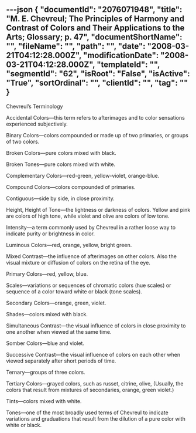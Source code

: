 ---json
{
  "documentId": "2076071948",
  "title": "M. E. Chevreul; The Principles of Harmony and Contrast of Colors and Their Applications to the Arts; Glossary; p. 47",
  "documentShortName": "",
  "fileName": "",
  "path": "",
  "date": "2008-03-21T04:12:28.000Z",
  "modificationDate": "2008-03-21T04:12:28.000Z",
  "templateId": "",
  "segmentId": "62",
  "isRoot": "False",
  "isActive": "True",
  "sortOrdinal": "",
  "clientId": "",
  "tag": ""
}
---

Chevreul’s Terminology

Accidental Colors—this term refers to afterimages and to color sensations experienced subjectively.

Binary Colors—colors compounded or made up of two primaries, or groups of two colors.

Broken Colors—pure colors mixed with black.

Broken Tones—pure colors mixed with white.

Complementary Colors—red-green, yellow-violet, orange-blue.

Compound Colors—colors compounded of primaries.

Contiguous—side by side, in close proximity.

Height, Height of Tone—the lightness or darkness of colors. Yellow and pink are colors of high tone, while violet and olive are colors of low tone.

Intensity—a term commonly used by Chevreul in a rather loose way to indicate purity or brightness in color.

Luminous Colors—red, orange, yellow, bright green.

Mixed Contrast—the influence of afterimages on other colors. Also the visual mixture or diffusion of colors on the retina of the eye.

Primary Colors—red, yellow, blue.

Scales—variations or sequences of chromatic colors (hue scales) or sequence of a color toward white or black (tone scales).

Secondary Colors—orange, green, violet.

Shades—colors mixed with black.

Simultaneous Contrast—the visual influence of colors in close proximity to one another when viewed at the same time.

Somber Colors—blue and violet.

Successive Contrast—the visual influence of colors on each other when viewed separately after short periods of time.

Ternary—groups of three colors.

Tertiary Colors—grayed colors, such as russet, citrine, olive, (Usually, the colors that result from mixtures of secondaries, orange, green violet.)

Tints—colors mixed with white.

Tones—one of the most broadly used terms of Chevreul to indicate variations and graduations that result from the dilution of a pure color with white or black.
